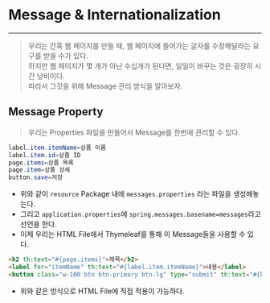 # Message & Internationalization
---
> 우리는 간혹 웹 페이지를 만들 때, 웹 페이지에 들어가는 글자를 수정해달라는 요구를 받을 수가 있다.  
> 하지만 웹 페이지가 몇 개가 아닌 수십개가 된다면, 일일이 바꾸는 것은 굉장히 시간 낭비이다.  
> 따라서 그것을 위해 Message 관리 방식을 알아보자.  

## Message Property
> 우리는 Properties 파일을 만들어서 Message를 한번에 관리할 수 있다.  

```java
label.item.itemName=상품 이름
label.item.id=상품 ID
page.items=상품 목록
page.item=상품 상세
button.save=저장
```
- 위와 같이 ```resource``` Package 내에 ```messages.properties``` 라는 파일을 생성해놓는다.
- 그리고 ```application.properties```에 ```spring.messages.basename=messages```라고 선언을 한다.
- 이제 우리는 HTML File에서 Thymeleaf를 통해 이 Message들을 사용할 수 있다.

```HTML
<h2 th:text="#{page.items}">제목</h2>
<label for="itemName" th:text="#{label.item.itemName}">내용</label>
<button class="w-100 btn btn-primary btn-lg" type="submit" th:text="#{button.save}">내용</button>
```
- 위와 같은 방식으로 HTML File에 직접 적용이 가능하다.
